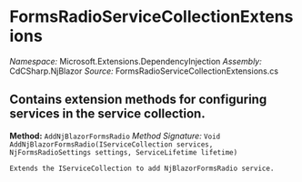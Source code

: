 # FormsRadioServiceCollectionExtensions

*Namespace:* Microsoft.Extensions.DependencyInjection
*Assembly:* CdCSharp.NjBlazor
*Source:* FormsRadioServiceCollectionExtensions.cs


Contains extension methods for configuring services in the service collection.
---

**Method:** `AddNjBlazorFormsRadio`
*Method Signature:* `Void AddNjBlazorFormsRadio(IServiceCollection services, NjFormsRadioSettings settings, ServiceLifetime lifetime)`


    Extends the IServiceCollection to add NjBlazorFormsRadio service.
    


